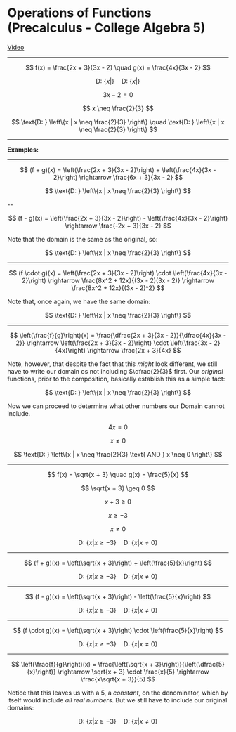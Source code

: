 # Operations of Functions (Precalculus - College Algebra 5)

[Video](https://www.youtube.com/watch?v=7N_-G4usp6Q)

---

$$ f(x) = \frac{2x + 3}{3x - 2} \quad g(x) = \frac{4x}{3x - 2} $$

$$ \text{D: } \left\{x | \right\} \quad \text{D: } \left\{x | \right\} $$

$$ 3x - 2 = 0 $$

$$ x \neq \frac{2}{3} $$

$$ \text{D: } \left\{x | x \neq \frac{2}{3} \right\} \quad \text{D: } \left\{x | x \neq \frac{2}{3} \right\} $$

---

**Examples:**

---

$$ (f + g)(x) = \left(\frac{2x + 3}{3x - 2}\right) + \left(\frac{4x}{3x - 2}\right) \rightarrow \frac{6x + 3}{3x - 2} $$

$$ \text{D: } \left\{x | x \neq \frac{2}{3} \right\} $$

--

$$ (f - g)(x) = \left(\frac{2x + 3}{3x - 2}\right) - \left(\frac{4x}{3x - 2}\right) \rightarrow \frac{-2x + 3}{3x - 2} $$

Note that the domain is the same as the original, so:

$$ \text{D: } \left\{x | x \neq \frac{2}{3} \right\} $$

---

$$ (f \cdot g)(x) = \left(\frac{2x + 3}{3x - 2}\right) \cdot \left(\frac{4x}{3x - 2}\right) \rightarrow \frac{8x^2 + 12x}{(3x - 2)(3x - 2)} \rightarrow \frac{8x^2 + 12x}{(3x - 2)^2} $$

Note that, once again, we have the same domain:

$$ \text{D: } \left\{x | x \neq \frac{2}{3} \right\} $$

---

$$ \left(\frac{f}{g}\right)(x) = \frac{\dfrac{2x + 3}{3x - 2}}{\dfrac{4x}{3x - 2}} \rightarrow \left(\frac{2x + 3}{3x - 2}\right) \cdot \left(\frac{3x - 2}{4x}\right) \rightarrow \frac{2x + 3}{4x} $$

Note, however, that despite the fact that this _might_ look different, we still
have to write our domain os not including $\dfrac{2}{3}$ first. Our _original_
functions, prior to the composition, basically establish this as a simple fact:

$$ \text{D: } \left\{x | x \neq \frac{2}{3} \right\} $$

Now we can proceed to determine what other numbers our Domain cannot include.

$$ 4x = 0 $$

$$ x \neq 0 $$

$$ \text{D: } \left\{x | x \neq \frac{2}{3} \text{ AND } x \neq 0 \right\} $$

---

$$ f(x) = \sqrt{x + 3} \quad g(x) = \frac{5}{x} $$

$$ \sqrt{x + 3} \geq 0 $$

$$ x + 3 \geq 0 $$

$$ x \geq -3 $$

$$ x \neq 0 $$

$$ \text{D: } \left\{x | x \geq -3 \right\} \quad \text{D: } \left\{x | x \neq 0 \right\} $$

---

$$ (f + g)(x) = \left(\sqrt{x + 3}\right) + \left(\frac{5}{x}\right) $$

$$ \text{D: } \left\{x | x \geq -3 \right\} \quad \text{D: } \left\{x | x \neq 0 \right\} $$

---

$$ (f - g)(x) = \left(\sqrt{x + 3}\right) - \left(\frac{5}{x}\right) $$

$$ \text{D: } \left\{x | x \geq -3 \right\} \quad \text{D: } \left\{x | x \neq 0 \right\} $$

---

$$ (f \cdot g)(x) = \left(\sqrt{x + 3}\right) \cdot \left(\frac{5}{x}\right) $$

$$ \text{D: } \left\{x | x \geq -3 \right\} \quad \text{D: } \left\{x | x \neq 0 \right\} $$

---

$$ \left(\frac{f}{g}\right)(x) = \frac{\left(\sqrt{x + 3}\right)}{\left(\dfrac{5}{x}\right)} \rightarrow \sqrt{x + 3} \cdot \frac{x}{5} \rightarrow \frac{x\sqrt{x + 3}}{5} $$

Notice that this leaves us with a $5$, a _constant_, on the denominator, which
by itself would include _all real numbers_. But we still have to include our
original domains:

$$ \text{D: } \left\{x | x \geq -3 \right\} \quad \text{D: } \left\{x | x \neq 0 \right\} $$
